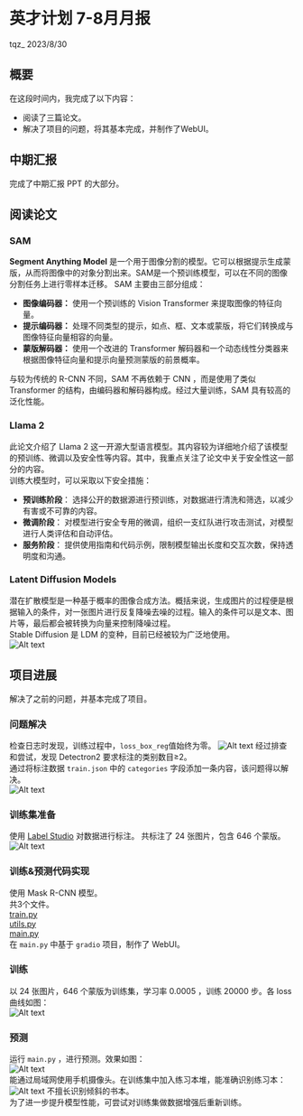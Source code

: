 # **英才计划 7-8月月报**
tqz_ 2023/8/30
## **概要**
在这段时间内，我完成了以下内容：
- 阅读了三篇论文。
- 解决了项目的问题，将其基本完成，并制作了WebUI。
## **中期汇报**
完成了中期汇报 PPT 的大部分。

## **阅读论文**
### SAM
**Segment Anything Model** 是一个用于图像分割的模型。它可以根据提示生成蒙版，从而将图像中的对象分割出来。SAM是一个预训练模型，可以在不同的图像分割任务上进行零样本迁移。 SAM 主要由三部分组成：  
 - **图像编码器：** 使用一个预训练的 Vision Transformer 来提取图像的特征向量。
 - **提示编码器：** 处理不同类型的提示，如点、框、文本或蒙版，将它们转换成与图像特征向量相容的向量。
 - **蒙版解码器：** 使用一个改进的 Transformer 解码器和一个动态线性分类器来根据图像特征向量和提示向量预测蒙版的前景概率。  

与较为传统的 R-CNN 不同，SAM 不再依赖于 CNN ，而是使用了类似 Transformer 的结构，由编码器和解码器构成。经过大量训练，SAM 具有较高的泛化性能。
### Llama 2
此论文介绍了 Llama 2 这一开源大型语言模型。其内容较为详细地介绍了该模型的预训练、微调以及安全性等内容。其中，我重点关注了论文中关于安全性这一部分的内容。  
训练大模型时，可以采取以下安全措施：

- **预训练阶段**： 选择公开的数据源进行预训练，对数据进行清洗和筛选，以减少有害或不可靠的内容。
- **微调阶段**： 对模型进行安全专用的微调，组织一支红队进行攻击测试，对模型进行人类评估和自动评估。
- **服务阶段**： 提供使用指南和代码示例，限制模型输出长度和交互次数，保持透明度和沟通。
###  Latent Diffusion Models
潜在扩散模型是一种基于概率的图像合成方法。概括来说，生成图片的过程便是根据输入的条件，对一张图片进行反复降噪去噪的过程。输入的条件可以是文本、图片等，最后都会被转换为向量来控制降噪过程。  
Stable Diffusion 是 LDM 的变种，目前已经被较为广泛地使用。  
![Alt text](img-7/7.jpg)
## **项目进展**
解决了之前的问题，并基本完成了项目。
### 问题解决
检查日志时发现，训练过程中，`loss_box_reg`值始终为零。
![Alt text](img-7/5.jpg)
经过排查和尝试，发现 Detectron2 要求标注的类别数目≥2。  
通过将标注数据 `train.json` 中的 `categories` 字段添加一条内容，该问题得以解决。  
![Alt text](img-7/6.jpg)
### 训练集准备
使用 [Label Studio]([Title](https://github.com/heartexlabs/label-studio)) 对数据进行标注。
共标注了 24 张图片，包含 646 个蒙版。  
![Alt text](img-7/1.jpg)
### 训练&预测代码实现
使用 Mask R-CNN 模型。  
共3个文件。  
[train.py](https://github.com/tangqz/bookcounter-finished/blob/main/train.py)  
[utils.py](https://github.com/tangqz/bookcounter-finished/blob/main/utils.py)  
[main.py](https://github.com/tangqz/bookcounter-finished/blob/main/main.py)  
在 `main.py` 中基于 `gradio` 项目，制作了 WebUI。
### 训练
以 24 张图片，646 个蒙版为训练集，学习率 0.0005 ，训练 20000 步。各 loss 曲线如图：  
![Alt text](img-7/2.jpg)
### 预测
运行 `main.py` ，进行预测。效果如图：  
![Alt text](img-7/3.jpg)  
能通过局域网使用手机摄像头。在训练集中加入练习本堆，能准确识别练习本：  
![Alt text](img-7/4.jpg)
不擅长识别倾斜的书本。  
为了进一步提升模型性能，可尝试对训练集做数据增强后重新训练。
